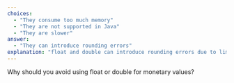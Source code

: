 ```yaml
---
choices:
  - "They consume too much memory"
  - "They are not supported in Java"
  - "They are slower"
answer:
  - "They can introduce rounding errors"
explanation: "float and double can introduce rounding errors due to limited binary precision, which can be problematic for currency."
---
```


Why should you avoid using float or double for monetary values?
